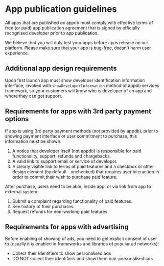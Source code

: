 # App publication guidelines

All apps that are published on appdb must comply with effective terms of free (or paid) app publication agreement that is signed by officially recognised developer prior to app publication.

We believe that you will duly test your apps before apps release on our platform. Please make sure that your app is bug-free, doesn't harm user experience.

## Additional app design requirements

Upon first launch app must show developer identification information interface, invoked with ```showDeveloperInformation``` method of appdb services framework, so your customers will know who is developer of an app and where they can get support.

## Requirements for apps with 3rd party payment options

If app is using 3rd party payment methods (not provided by appdb), prior to showing payment interface or user commitment to purchase, this information must be shown:

1) A notice that developer itself (not appdb) is responsible for paid functionality, support, refunds and chargebacks.
2) A valid link to support email or service of developer.
3) A clearly visible link to terms of paid features and a checkbox or other design element (by default - unchecked) that requires user interaction in order to commit their wish to purchase paid feature.

After purchase, users need to be able, inside app, or via link from app to external system:

1) Submit a complaint regarding functionality of paid features.
2) See history of their purchases.
3) Request refunds for non-working paid features.

## Requirements for apps with advertising

Before enabling of showing of ads, you need to get explicit consent of user to (usually it is enabled in frameworks and libraries of popular ad networks):

- Collect their identifiers to show personalised ads
- DO NOT collect their identifiers and show them non-personalised ads



